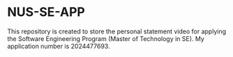 # NUS-SE-APP

This repository is created to store the personal statement video for applying the Software Engineering Program (Master of Technology in SE).
My application number is 2024477693.

